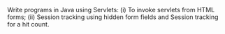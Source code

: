 Write programs in Java using Servlets: 
  (i)	To invoke servlets from HTML forms;
  (ii)	Session tracking using hidden form fields and Session tracking for a hit count.
